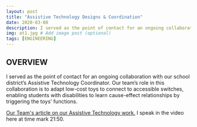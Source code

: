 ```yaml
---
layout: post
title: "Assistive Technology Designs & Coordination"
date: 2020-03-08
description: I served as the point of contact for an ongoing collaboration with our school district’s Assistive Technology Coordinator. Our team’s role in this collaboration is to adapt low-cost toys to connect to accessible switches, enabling students with disabilities to learn cause-effect relationships by triggering the toys’ functions.  # Add post description (optional)
img: at1.jpg # Add image post (optional)
tags: [ENGINEERING]
---
```





## OVERVIEW

I served as the point of contact for an ongoing collaboration with our school district’s Assistive Technology Coordinator. Our team’s role in this collaboration is to adapt low-cost toys to connect to accessible switches, enabling students with disabilities to learn cause-effect relationships by triggering the toys’ functions.

[Our Team's article on our Assistive Technology work.](http://team2363.org/2020/04/beyond-chairmans-teaming-up-to-build-assistive-tech)  I speak in the video here at time mark 21:50.
